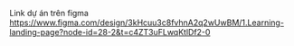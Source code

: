 Link dự án trên figma
https://www.figma.com/design/3kHcuu3c8fvhnA2q2wUwBM/1.Learning-landing-page?node-id=28-2&t=c4ZT3uFLwqKtlDf2-0
